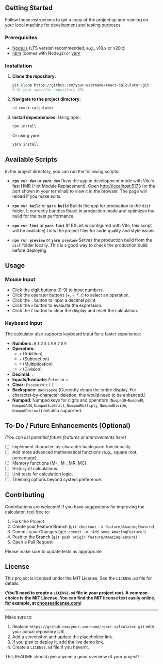 ## Getting Started

Follow these instructions to get a copy of the project up and running on your local machine for development and testing purposes.

### Prerequisites

- [Node.js](https://nodejs.org/) (LTS version recommended, e.g., v18.x or v20.x)
- [npm](https://www.npmjs.com/) (comes with Node.js) or [yarn](https://yarnpkg.com/)

### Installation

1.  **Clone the repository:**
    ```bash
    git clone https://github.com/your-username/react-calculator.git
    # Or your specific repository URL
    ```
2.  **Navigate to the project directory:**
    ```bash
    cd react-calculator
    ```
3.  **Install dependencies:**
    Using npm:
    ```bash
    npm install
    ```
    Or using yarn:
    ```bash
    yarn install
    ```

## Available Scripts

In the project directory, you can run the following scripts:

- **`npm run dev`** or **`yarn dev`**
  Runs the app in development mode with Vite's fast HMR (Hot Module Replacement).
  Open [http://localhost:5173](http://localhost:5173) (or the port shown in your terminal) to view it in the browser.
  The page will reload if you make edits.

- **`npm run build`** or **`yarn build`**
  Builds the app for production to the `dist` folder.
  It correctly bundles React in production mode and optimizes the build for the best performance.

- **`npm run lint`** or **`yarn lint`**
  (If ESLint is configured with Vite, this script will be available)
  Lints the project files for code quality and style issues.

- **`npm run preview`** or **`yarn preview`**
  Serves the production build from the `dist` folder locally. This is a good way to check the production build before deploying.

## Usage

### Mouse Input

- Click the digit buttons (0-9) to input numbers.
- Click the operator buttons (+, -, \*, /) to select an operation.
- Click the `.` button to input a decimal point.
- Click the `=` button to evaluate the expression.
- Click the `C` button to clear the display and reset the calculation.

### Keyboard Input

The calculator also supports keyboard input for a faster experience:

- **Numbers:** `0` `1` `2` `3` `4` `5` `6` `7` `8` `9`
- **Operators:**
  - `+` (Addition)
  - `-` (Subtraction)
  - `*` (Multiplication)
  - `/` (Division)
- **Decimal:** `.`
- **Equals/Evaluate:** `Enter` or `=`
- **Clear:** `Escape` or `c` / `C`
- **Backspace:** `Backspace` (Currently clears the entire display. For character-by-character deletion, this would need to be enhanced.)
- **Numpad:** Numpad keys for digits and operators (`Numpad0`-`Numpad9`, `NumpadAdd`, `NumpadSubtract`, `NumpadMultiply`, `NumpadDivide`, `NumpadDecimal`) are also supported.

## To-Do / Future Enhancements (Optional)

_(You can list potential future features or improvements here)_

- [ ] Implement character-by-character backspace functionality.
- [ ] Add more advanced mathematical functions (e.g., square root, percentage).
- [ ] Memory functions (M+, M-, MR, MC).
- [ ] History of calculations.
- [ ] Unit tests for calculation logic.
- [ ] Theming options beyond system preference.

## Contributing

Contributions are welcome! If you have suggestions for improving the calculator, feel free to:

1.  Fork the Project
2.  Create your Feature Branch (`git checkout -b feature/AmazingFeature`)
3.  Commit your Changes (`git commit -m 'Add some AmazingFeature'`)
4.  Push to the Branch (`git push origin feature/AmazingFeature`)
5.  Open a Pull Request

Please make sure to update tests as appropriate.

## License

This project is licensed under the MIT License. See the `LICENSE.md` file for details.

**(You'll need to create a `LICENSE.md` file in your project root. A common choice is the MIT License. You can find the MIT license text easily online, for example, at [choosealicense.com](https://choosealicense.com/licenses/mit/))**

---

Make sure to:

1.  Replace `https://github.com/your-username/react-calculator.git` with your actual repository URL.
2.  Add a screenshot and update the placeholder link.
3.  If you plan to deploy it, add the live demo link.
4.  Create a `LICENSE.md` file if you haven't.

This README should give anyone a good overview of your project!
